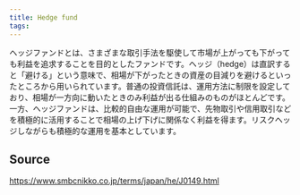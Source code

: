 ```yaml
---
title: Hedge fund
tags: 
---
```


ヘッジファンドとは、さまざまな取引手法を駆使して市場が上がっても下がっても利益を追求することを目的としたファンドです。ヘッジ（hedge）は直訳すると「避ける」という意味で、相場が下がったときの資産の目減りを避けるといったところから用いられています。普通の投資信託は、運用方法に制限を設定しており、相場が一方向に動いたときのみ利益が出る仕組みのものがほとんどです。一方、ヘッジファンドは、比較的自由な運用が可能で、先物取引や信用取引などを積極的に活用することで相場の上げ下げに関係なく利益を得ます。リスクヘッジしながらも積極的な運用を基本としています。

## Source
https://www.smbcnikko.co.jp/terms/japan/he/J0149.html